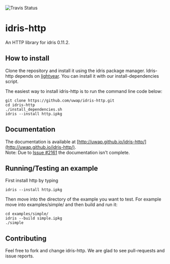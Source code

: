 ![Travis Status](https://travis-ci.org/uwap/idris-http.svg "Travis Build Status")

# idris-http
An HTTP library for idris 0.11.2.

## How to install

Clone the repository and install it using the idris package manager.
Idris-http depends on [lightyear](http://github.com/ziman/lightyear/).
You can install it with our install-dependencies script.

The easiest way to install idris-http is to run the command line code below:

```
git clone https://github.com/uwap/idris-http.git
cd idris-http
./install_dependencies.sh
idris --install http.ipkg
```

## Documentation

The documentation is available at [http://uwap.github.io/idris-http/](http://uwap.github.io/idris-http/).  
Note: Due to [Issue #2161](https://github.com/idris-lang/Idris-dev/issues/2161) the documentation isn't complete.

## Running/Testing an example

First install http by typing

```
idris --install http.ipkg
```

Then move into the directory of the example you want to test.
For example move into examples/simple/ and then build and run it:

```
cd examples/simple/
idris --build simple.ipkg
./simple
```

## Contributing

Feel free to fork and change idris-http. We are glad to see pull-requests and issue reports.
